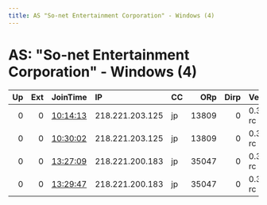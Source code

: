 ```yaml
---
title: AS "So-net Entertainment Corporation" - Windows (4)
---
```


# AS: "So-net Entertainment Corporation" - Windows (4)

|   Up |   Ext | JoinTime                                                                                            | IP              | CC   |   ORp |   Dirp | Version    | Contact   | Nickname   |   eFamMembers |
|-----:|------:|:----------------------------------------------------------------------------------------------------|:----------------|:-----|------:|-------:|:-----------|:----------|:-----------|--------------:|
|    0 |     0 | [10:14:13](https://metrics.torproject.org/rs.html#details/71FB6DF75C4F770945C5C7D0EBD4438BB0BA8564) | 218.221.203.125 | jp   | 13809 |      0 | 0.3.3.5-rc | None      | default    |             1 |
|    0 |     0 | [10:30:02](https://metrics.torproject.org/rs.html#details/256E681E02DD02B37E4FBDE43434F063A49BB564) | 218.221.203.125 | jp   | 13809 |      0 | 0.3.3.5-rc | None      | default    |             1 |
|    0 |     0 | [13:27:09](https://metrics.torproject.org/rs.html#details/A541CE734CB7F77C4ADF50A0699B139F905BBB04) | 218.221.200.183 | jp   | 35047 |      0 | 0.3.3.5-rc | None      | default    |             1 |
|    0 |     0 | [13:29:47](https://metrics.torproject.org/rs.html#details/D4F13EA4AFCC36C36AAFDA90CCA5BEB0C2D34321) | 218.221.200.183 | jp   | 35047 |      0 | 0.3.3.5-rc | None      | default    |             1 |
